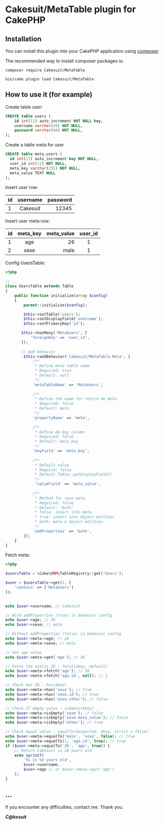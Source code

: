 # Cakesuit/MetaTable plugin for CakePHP

## Installation

You can install this plugin into your CakePHP application using [composer](http://getcomposer.org).

The recommended way to install composer packages is:

```
composer require Cakesuit/MetaTable

bin/cake plugin load Cakesuit/MetaTable
```

## How to use it (for example)

Create table user:
```sql
CREATE table users (
    id int(11) auto_increment NOT NULL key,
    username varchar(20) NOT NULL,
    password varchar(60) NOT NULL,
);
```

Create a table meta for user
```sql
CREATE table meta_users (
  id int(11) auto_increment key NOT NULL,
  user_id int(11) NOT NULL,
  meta_key varchar(255) NOT NULL,
  meta_value TEXT NULL
);
```
Insert user row:

| id | username | password |
|-----|:-----:|---------:|
|1|Cakesuit|12345|

Insert user meta row:

| id | meta_key | meta_value | user_id |
|-----|:-----:|---------:|:------:|
|1|age|26|1|
|2|sexe|male|1|


Config UsersTable:
```php
<?php

// ...
class UsersTable extends Table
{
    public function initialize(array $config)
    {
        parent::initialize($config);

        $this->setTable('users');
        $this->setDisplayField('username');
        $this->setPrimaryKey('id');

       $this->hasMany('MetaUsers', [
           'foreignKey' => 'user_id',
       ]);
        
       // Add behavior
        $this->addBehavior('Cakesuit/MetaTable.Meta', [
            /**
             * Define meta table name
             * Required: true 
             * Default: null 
             */
            'metaTableName' => 'MetaUsers',
            
            /**
             * Define the name for return de meta
             * Required: false
             * Default: meta
             */
            'propertyName' => 'meta',
            
            /**
             * Define de key column
             * Required: false
             * Default: meta_key
             */
            'keyField' => 'meta_key',
            
            /**
             * Default value
             * Require: false
             * Default Table::getDisplayField()
             */
             'valueField' => 'meta_value',
            
            /**
             * Method for save meta 
             * Required: false
             * Default: 'both'
             * false: insert into meta
             * true: insert into object entities
             * both: meta & object entities
             */
            'addProperties' => 'both',
        ]);
    }
}
```

Fetch meta:
```php
<?php

$usersTable = \Cake\ORM\TableRegistry::get('Users');

$user = $usersTable->get(1, [
    'contain' => ['MetaUsers']
]);
    

echo $user->username; // Cakesuit

// With addProperties (true) in behavior config
echo $user->age; // 26
echo $user->sexe; // male

// Without addProperties (false) in behavior config
echo $user->meta->age; // 26
echo $user->meta->sexe; // male

// Get age value
echo $user->meta->get('age'); // 26

// Fetch the entity ID : fetch($key, default)
echo $user->meta->fetch('age'); // 26
echo $user->meta->fetch('age.id', null); // 1

// Check has ID : has($key)
echo $user->meta->has('sexe'); // true
echo $user->meta->has('sexe.id'); // true
echo $user->meta->has('sexe.other'); // false

// Check if empty value : isEmpty($key)
echo $user->meta->isEmpty('sexe'); // false
echo $user->meta->isEmpty('sexe.meta_value'); // false
echo $user->meta->isEmpty('other'); // true

// Check equal value : equalTo($expected, $key, strict = false)
echo $user->meta->equalTo('male', 'sexe', false); // true
echo $user->meta->equalTo(1, 'age.id', true); // true
if ($user->meta->equalTo('26', 'age', true)) {
    // Return Cakesuit is 26 years old
    echo sprintf(
        '%s is %d years old', 
        $user->username,
        $user->age // or $user->meta->gat('age') 
    );
}
```

## ...

If you encounter any difficulties, contact me. 
Thank you.

***C@kesuit***